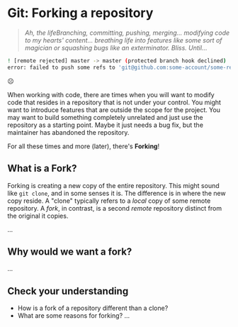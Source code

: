 # Git: Forking a repository

> _Ah, the lifeBranching, committing, pushing, merging... modifying code to my hearts' content... breathing life into features like some sort of magician or squashing bugs like an exterminator. Bliss. Until..._

```bash
! [remote rejected] master -> master (protected branch hook declined)
error: failed to push some refs to 'git@github.com:some-account/some-repo.git'
```

☹️

When working with code, there are times when you will want to modify code that resides in a repository that is not under your control. You might want to introduce features that are outside the scope for the project. You may want to build something completely unrelated and just use the repository as a starting point. Maybe it just needs a bug fix, but the maintainer has abandoned the repository. 

For all these times and more (later), there's **Forking**!

## What is a Fork?

Forking is creating a new copy of the entire repository. This might sound like `git clone`, and in some senses it is. The difference is in where the new copy reside. A "clone" typically refers to a _local_ copy of some remote repository. A _fork_, in contrast, is a second *remote* repository distinct from the original it copies.

...

## Why would we want a fork?
...

## Check your understanding

* How is a fork of a repository different than a clone?
* What are some reasons for forking?
...
